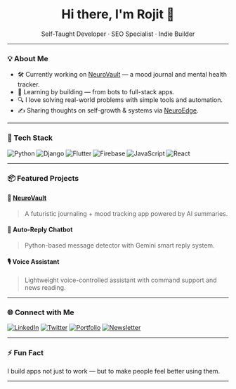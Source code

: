 <h1 align="center">Hi there, I'm Rojit 👋</h1>

<p align="center">
  Self-Taught Developer · SEO Specialist · Indie Builder  
</p>

---

### 💡 About Me

- 🛠 Currently working on [NeuroVault](https://github.com/rojittimilsena/neurovault) — a mood journal and mental health tracker.
- 🌱 Learning by building — from bots to full-stack apps.
- 🔍 I love solving real-world problems with simple tools and automation.
- ✍️ Sharing thoughts on self-growth & systems via [NeuroEdge](https://neuroedge.beehiiv.com/).

---

### 🧰 Tech Stack

![Python](https://img.shields.io/badge/-Python-3670A0?style=for-the-badge&logo=python&logoColor=white)
![Django](https://img.shields.io/badge/-Django-092E20?style=for-the-badge&logo=django&logoColor=white)
![Flutter](https://img.shields.io/badge/-Flutter-02569B?style=for-the-badge&logo=flutter&logoColor=white)
![Firebase](https://img.shields.io/badge/-Firebase-FFCA28?style=for-the-badge&logo=firebase&logoColor=black)
![JavaScript](https://img.shields.io/badge/-JavaScript-F7DF1E?style=for-the-badge&logo=javascript&logoColor=black)
![React](https://img.shields.io/badge/-React-20232A?style=for-the-badge&logo=react&logoColor=61DAFB)

---

### 📦 Featured Projects

#### 🧠 [NeuroVault](https://github.com/rojittimilsena/neurovault)
> A futuristic journaling + mood tracking app powered by AI summaries.

#### 🤖 Auto-Reply Chatbot
> Python-based message detector with Gemini smart reply system.

#### 🎙️ Voice Assistant
> Lightweight voice-controlled assistant with command support and news reading.

---

### 🌐 Connect with Me

[![LinkedIn](https://img.shields.io/badge/-LinkedIn-0A66C2?style=flat&logo=linkedin&logoColor=white)](https://www.linkedin.com/in/rojittimilsena)
[![Twitter](https://img.shields.io/badge/-Twitter-1DA1F2?style=flat&logo=twitter&logoColor=white)](https://twitter.com/rojittimilsena)
[![Portfolio](https://img.shields.io/badge/-Portfolio-000?style=flat&logo=github&logoColor=white)](https://rojittimilsena.github.io/)
[![Newsletter](https://img.shields.io/badge/-NeuroEdge-orange?style=flat)](https://neuroedge.beehiiv.com/)

---

### ⚡ Fun Fact

I build apps not just to work — but to make people feel better using them.

---
